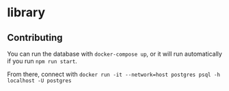 # library


## Contributing

You can run the database with `docker-compose up`, or it will run automatically if you run `npm run start`.

From there, connect with `docker run -it --network=host postgres psql -h localhost -U postgres`
